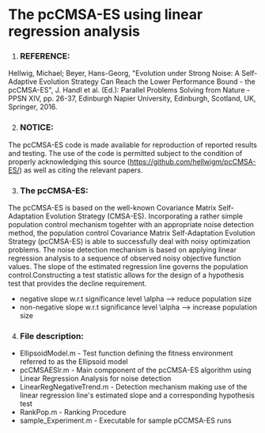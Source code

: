 # The pcCMSA-ES using linear regression analysis

1. ### REFERENCE: 
Hellwig, Michael; Beyer, Hans-Georg, "Evolution under Strong Noise: A Self-Adaptive Evolution Strategy Can Reach the Lower Performance Bound - the pcCMSA-ES", J. Handl et al. (Ed.): Parallel Problems Solving from Nature - PPSN XIV, pp. 26-37, Edinburgh Napier University, Edinburgh, Scotland, UK, Springer, 2016.

2. ### NOTICE:
The pcCMSA-ES code is made available for reproduction of reported results and testing. The use of the code is permitted subject to the condition of properly acknowledging this source (https://github.com/hellwigm/pcCMSA-ES/) as well as citing the relevant papers.

3. ### The pcCMSA-ES:
The pcCMSA-ES is based on the well-known Covariance Matrix Self-Adaptation Evolution Strategy (CMSA-ES). Incorporating a rather simple population control mechanism togehter with an appropriate noise detection method, the population control Covariance Matrix Self-Adaptation Evolution Strategy (pcCMSA-ES) is able to successfully deal with noisy optimization problems. The noise detection mechanism is based on applying linear regression analysis to a sequence of observed noisy objective function values. The slope of the estimated regression line governs the population control.Constructing a test statistic allows for the design of a hypothesis test that provides the decline requirement. 
  * negative slope w.r.t significance level \alpha      --> reduce population size 
  * non-negative slope w.r.t significance level \alpha  --> increase population size
4. ### File description:
  * EllipsoidModel.m      - Test function defining the fitness environment referred to as the Ellipsoid model 
  * pcCMSAESlr.m          - Main compponent of the pcCMSA-ES algorithm using Linear Regression Analysis for noise detection
  * LinearRegNegativeTrend.m - Detection mechanism making use of the linear regression line's estimated slope and a corresponding hypothesis test
  * RankPop.m                 - Ranking Procedure
  * sample_Experiment.m       - Executable for sample pCCMSA-ES runs

